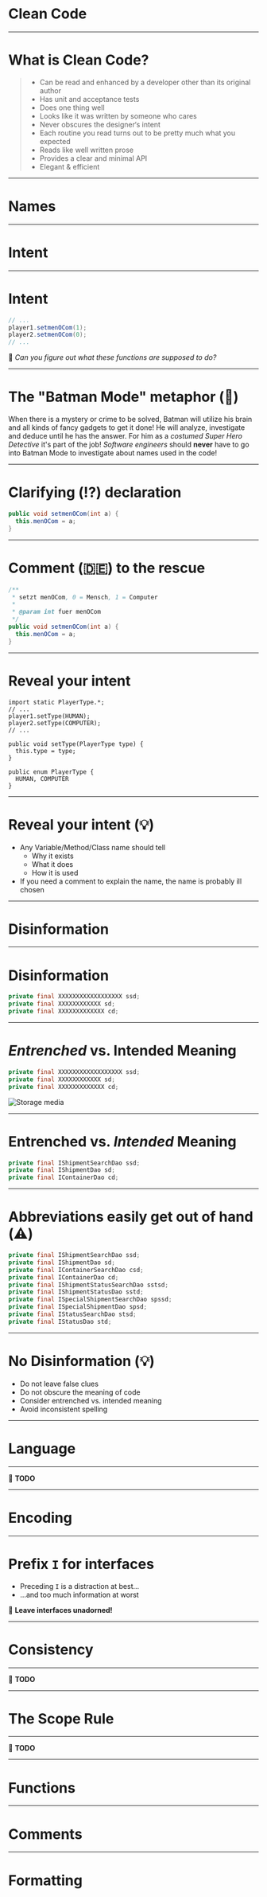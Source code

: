 <!-- theme: default -->
<!-- paginate: true -->
<!-- footer: Copyright (c) by **Bjoern Kimminich** | Licensed under [CC-BY-SA 4.0](https://creativecommons.org/licenses/by-sa/4.0/) -->

# Clean Code

---

<!-- _footer: Martin: The Robert C. Martin Clean Code Collection, Pos. 815-922 -->

# What is Clean Code?

> * Can be read and enhanced by a developer other than its original
>   author
> * Has unit and acceptance tests
> * Does one thing well
> * Looks like it was written by someone who cares
> * Never obscures the designer‘s intent
> * Each routine you read turns out to be pretty much what you expected
> * Reads like well written prose
> * Provides a clear and minimal API
> * Elegant & efficient

---

# Names

---

# Intent

---

# Intent

```java
// ...
player1.setmenOCom(1);
player2.setmenOCom(0);
// ...
```

:bat: _Can you figure out what these functions are supposed to do?_

---

# The "Batman Mode" metaphor (:bat:)

When there is a mystery or crime to be solved, Batman will utilize his
brain and all kinds of fancy gadgets to get it done! He will analyze,
investigate and deduce until he has the answer. For him as a _costumed
Super Hero Detective_ it's part of the job! _Software engineers_ should
**never** have to go into Batman Mode to investigate about names used in
the code!

---

# Clarifying (:interrobang:) declaration

```java
public void setmenOCom(int a) {
  this.menOCom = a;
}
```

---

# Comment (:de:) to the rescue

```java
/**
 * setzt menOCom, 0 = Mensch, 1 = Computer
 *
 * @param int fuer menOCom
 */
public void setmenOCom(int a) {
  this.menOCom = a;
}
```

---

# Reveal your intent

```
import static PlayerType.*;
// ...
player1.setType(HUMAN);
player2.setType(COMPUTER);
// ...
```

```
public void setType(PlayerType type) {
  this.type = type;
}

public enum PlayerType {
  HUMAN, COMPUTER
}
```

---

# Reveal your intent (:bulb:)

* Any Variable/Method/Class name should tell
  * Why it exists
  * What it does
  * How it is used
* If you need a comment to explain the name, the name is probably ill
  chosen

---

# Disinformation

---

# Disinformation

```java
private final XXXXXXXXXXXXXXXXXX ssd;
private final XXXXXXXXXXXX sd;
private final XXXXXXXXXXXXX cd;
```

---

<!-- _footer: Image from https://edv-webdesign-seo.de/datenrettung.html -->

# _Entrenched_ vs. Intended Meaning

```java
private final XXXXXXXXXXXXXXXXXX ssd;
private final XXXXXXXXXXXX sd;
private final XXXXXXXXXXXXX cd;
```

![Storage media](images/01-02-clean_code/usb-stick_sd-karte_ssd_datenspeicher_festplatte.png)

---

# Entrenched vs. _Intended_ Meaning

```java
private final IShipmentSearchDao ssd;
private final IShipmentDao sd;
private final IContainerDao cd;
```

---

# Abbreviations easily get out of hand (:warning:)

```java
private final IShipmentSearchDao ssd;
private final IShipmentDao sd;
private final IContainerSearchDao csd;
private final IContainerDao cd;
private final IShipmentStatusSearchDao sstsd;
private final IShipmentStatusDao sstd;
private final ISpecialShipmentSearchDao spssd;
private final ISpecialShipmentDao spsd;
private final IStatusSearchDao stsd;
private final IStatusDao std;
```

---

# No Disinformation (:bulb:)

* Do not leave false clues
* Do not obscure the meaning of code
* Consider entrenched vs. intended meaning
* Avoid inconsistent spelling

---

# Language

---

:wrench: **TODO**

---

# Encoding

---

<!-- _footer: Martin: The Robert C. Martin Clean Code Collection, Pos. 1185 -->

# Prefix `I` for interfaces

* Preceding `I` is a distraction at best...
* ...and too much information at worst

:dart: **Leave interfaces unadorned!**

---

# Consistency

---

:wrench: **TODO**

---

# The Scope Rule

---

:wrench: **TODO**

---

# Functions

---

# Comments

---

# Formatting

